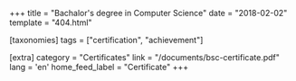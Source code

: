 +++
title = "Bachalor's degree in Computer Science"
date = "2018-02-02"
template = "404.html"

[taxonomies]
tags = ["certification", "achievement"]

[extra]
category = "Certificates"
link = "/documents/bsc-certificate.pdf"
lang = 'en'
home_feed_label = "Certificate"
+++